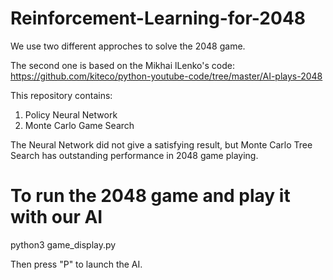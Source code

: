 # Reinforcement-Learning-for-2048
We use two different approches to solve the 2048 game.

The second one is based on the Mikhai lLenko's code: https://github.com/kiteco/python-youtube-code/tree/master/AI-plays-2048

This repository contains:
1. Policy Neural Network 
2. Monte Carlo Game Search

The Neural Network did not give a satisfying result, but Monte Carlo Tree Search has outstanding performance in 2048 game playing.

# To run the 2048 game and play it with our AI

python3 game_display.py

Then press "P" to launch the AI.
